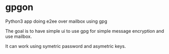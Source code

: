 # gpgon
Python3 app doing e2ee over mailbox using gpg

The goal is to have simple ui to use gpg for simple message encryption and use mailbox.

It can work using symetric password and asymetric keys.
